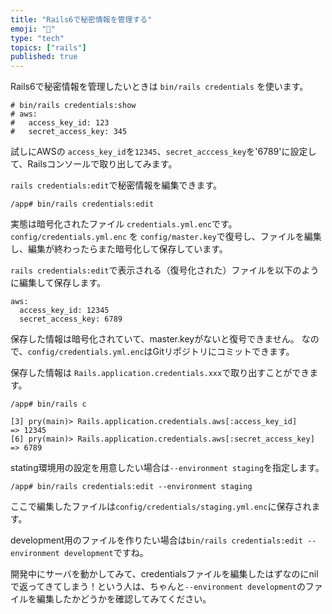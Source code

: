 ```yaml
---
title: "Rails6で秘密情報を管理する"
emoji: "🌊"
type: "tech"
topics: ["rails"]
published: true
---
```


Rails6で秘密情報を管理したいときは `bin/rails credentials` を使います。

```
# bin/rails credentials:show
# aws:
#   access_key_id: 123
#   secret_access_key: 345
```

試しにAWSの `access_key_id`を`12345`、`secret_acccess_key`を'6789'に設定して、Railsコンソールで取り出してみます。

`rails credentials:edit`で秘密情報を編集できます。
```
/app# bin/rails credentials:edit
```

実態は暗号化されたファイル `credentials.yml.enc`です。
`config/credentials.yml.enc` を `config/master.key`で復号し、ファイルを編集し、編集が終わったらまた暗号化して保存しています。

`rails credentials:edit`で表示される（復号化された）ファイルを以下のように編集して保存します。

```
aws: 
  access_key_id: 12345 
  secret_access_key: 6789 
```

保存した情報は暗号化されていて、master.keyがないと復号できません。
なので、`config/credentials.yml.enc`はGitリポジトリにコミットできます。

保存した情報は `Rails.application.credentials.xxx`で取り出すことができます。

```
/app# bin/rails c

[3] pry(main)> Rails.application.credentials.aws[:access_key_id]
=> 12345
[6] pry(main)> Rails.application.credentials.aws[:secret_access_key]
=> 6789
```

stating環境用の設定を用意したい場合は`--environment staging`を指定します。
```
/app# bin/rails credentials:edit --environment staging
```
ここで編集したファイルは`config/credentials/staging.yml.enc`に保存されます。

development用のファイルを作りたい場合は`bin/rails credentials:edit --environment development`ですね。

開発中にサーバを動かしてみて、credentialsファイルを編集したはずなのにnilで返ってきてしまう！という人は、ちゃんと`--environment development`のファイルを編集したかどうかを確認してみてください。